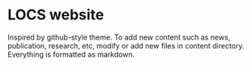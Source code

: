 # LOCS website
Inspired by github-style theme. To add new content such as news, publication, research, etc, modify or add new files in content directory. Everything is formatted as markdown.
